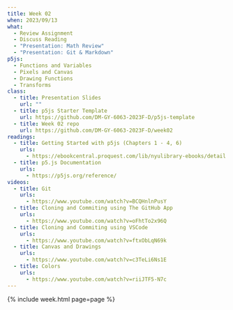 ```yaml
---
title: Week 02
when: 2023/09/13
what:
  - Review Assignment
  - Discuss Reading
  - "Presentation: Math Review"
  - "Presentation: Git & Markdown"
p5js:
  - Functions and Variables
  - Pixels and Canvas
  - Drawing Functions
  - Transforms
class:
  - title: Presentation Slides
    url: ""
  - title: p5js Starter Template
    url: https://github.com/DM-GY-6063-2023F-D/p5js-template
  - title: Week 02 repo
    url: https://github.com/DM-GY-6063-2023F-D/week02
readings:
  - title: Getting Started with p5js (Chapters 1 - 4, 6)
    urls:
      - https://ebookcentral.proquest.com/lib/nyulibrary-ebooks/detail.action?docID=4333728
  - title: p5.js Documentation
    urls:
      - https://p5js.org/reference/
videos:
  - title: Git
    urls:
      - https://www.youtube.com/watch?v=BCQHnlnPusY
  - title: Cloning and Commiting using The GitHub App
    urls:
      - https://www.youtube.com/watch?v=oFhtTo2x96Q
  - title: Cloning and Commiting using VSCode
    urls:
      - https://www.youtube.com/watch?v=ftxObLqN69k
  - title: Canvas and Drawings
    urls:
      - https://www.youtube.com/watch?v=c3TeLi6Ns1E
  - title: Colors
    urls:
      - https://www.youtube.com/watch?v=riiJTF5-N7c
---
```

{% include week.html page=page %}
